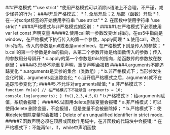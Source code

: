###严格模式
	*"use strict"
	*使用严格模式可以消除js语法上不合理，不严谨，减少怪异的行为；
####开启严格模式：
		* 1. 全局开启；2. 局部（函数）开启
    * 1. 在一对script标签的开始使用字符串 "use strict"
    * 2. 在函数中使用字符串 'use strict'
    *
####严格模式与非严格模式的区别：
    *
#####1.在严格模式下必须使用var let const 声明变量
#####2.使用call第一参数改变this指向，在es5中指向是window，在严格模式下执行传入的第一个参数，apply同理
	    * a.使用call，改变this指向，传入的参数是null或者是undefined，在严格模式下则是传入的参数；
	    * b.call的第一个参数是this的指向，从第二个参数开始是给函数传入的参数；传入的参数用分号隔开
	    * c.apply的第一个参数是this的指向，给函数传的参数放在数组里；
#####3.形参不能重复声明，重复声明会报错
#####4.arguments不能追踪变化
		* a.arguments是实参的集合（类数组）;
		* b.非严格模式下；当形参发生变化时候，arguments会追踪变化;
		* c.当开启严格模式之后，arguments就不在追踪形参变化了;
#####5.不允许对arguments赋值;
		* a.非严格模式下：
			 `function fn(a){
				// 在严格模式下不能赋值
				arguments = 10;
				console.log(arguments);
			 }
			 fn(1,2,3,4,5,6)`
		* b.严格模式下：给arguments赋值，系统会报错；
#####6.试图用delete删除变量会报错
		* a.非严格模式：可以使用delete 删除变量，不会报错，但是变量不会被删除掉；
		* b.严格模式下：使用delete删除变量时会报错；Delete of an unqualified identifier in strict mode.
#####7.函数声明必须在顶层或函数作用域中，在非函数的代码块中会报错;
		* 在严格模式下：不能再for，if，while中声明函数